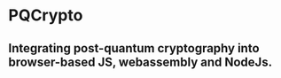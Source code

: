 PQCrypto
===

Integrating post-quantum cryptography into browser-based JS, webassembly and NodeJs.
---
